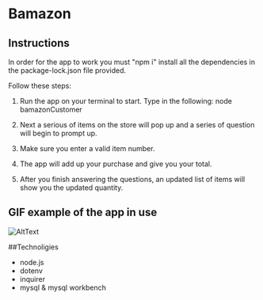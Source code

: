 # Bamazon


## Instructions

In order for the app to work you must "npm i" install all the dependencies in the package-lock.json file provided.

Follow these steps:

1. Run the app on your terminal to start. Type in the following: node bamazonCustomer

2. Next a serious of items on the store will pop up and a series of question will begin to prompt up.

3. Make sure you enter a valid item number.

4. The app will add up your purchase and give you your total.

5. After you finish answering the questions, an updated list of items will show you the updated quantity.

## GIF example of the app in use

![AltText](https://media.giphy.com/media/kd9iY58sB4fj5lkmuJ/giphy.gif)

##Technoligies

* node.js
* dotenv
* inquirer
* mysql & mysql workbench
